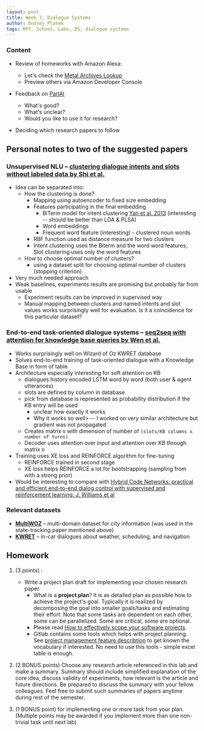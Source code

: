 ```yaml
---
layout: post
title: Week 7, Dialogue Systems
author: Ondrej Platek
tags: Mff, School, Labs, DS, dialogue systems
---
```


### Content

- Review of homeworks with Amazon Alexa:
    - Let's check the [Metal Archives Lookup](https://www.amazon.com/Gorgor-Metal-Archives-Lookup/dp/B07NHW2NPR/)
    - Preview others via Amazon Developer Console

- Feedback on [ParlAI](http://parl.ai)
    - What's good?
    - What's unclear?
    - Would you like to use it for research?

- Deciding which research papers to follow

## Personal notes to two of the suggested papers
### **Unsupervised NLU** – [clustering dialogue intents and slots without labeled data by Shi et al.](https://aclweb.org/anthology/D18-1072)
- Idea can be separated into:
    - How the clustering is done?
        - Mapping using autoencoder to fixed size embedding
        - Features participating in the final embedding
            - BiTerm model for intent clustering [Yan et al. 2013](todo) (interesting -- should be better than LDA & PLSA)
            - Word embeddings
            - Frequent word feature (interesting) - clustered noun words
        - RBF function used as distance measure for two clusters
        - Intent clustering uses the Biterm and the word word features, Slot clustering uses only the word features
    - How to choose optimal number of clusters?
        - using a dataset split for choosing optimal number of clusters (stopping criterion)
- Very much needed approach
- Weak baselines, experiments results are promising but probably far from usable
    - Experiment results can be improved in supervised way
    - Manual mapping between clusters and named intents and slot values works surprisingly well for evaluation. Is it a coincidence for this particular dataset?

### **End-to-end task-oriented dialogue systems** – [seq2seq with attention for knowledge base queries by Wen et al.](https://arxiv.org/pdf/1806.04441.pdf)
- Works surprisingly well on Wizard of Oz KWRET database
- Solves end-to-end training of task-oriented dialogue with a Knowledge Base in form of table
- Architecture especially interesting for soft attention on KB
    - dialogues history encoded LSTM word by word (both user & agent utterances)
    - slots are defined by column in database
    - pick from database is represented as probability distribution if the KB entry will be used
        - unclear how exactly it works
        - Why it works so well> -- I worked on very similar architecture but gradient was not propagated
    - Creates matrix `U` with dimension of number of `(slots/KB columns x number of turns)`
    - Decoder uses attention over input and attention over KB through matrix `U`
- Training uses XE loss and REINFORCE algorithm for fine-tuning
    - REINFORCE trained in second stage
    - XE loss helps REINFORCE a lot for bootstrapping (sampling from with a strong prior)
- Would be interesting to compare with [Hybrid Code Networks: practical and efficient end-to-end dialog control with supervised and reinforcement learning: J. Williams et al](todo)


### Relevant datasets
- **[MultiWOZ](http://dialogue.mi.eng.cam.ac.uk/index.php/corpus/)** – multi-domain dataset for city information (was used in the state-tracking paper mentioned above)
- **[KWRET](https://nlp.stanford.edu/blog/a-new-multi-turn-multi-domain-task-oriented-dialogue-dataset/)** – in-car dialogues about weather, scheduling, and navigation


## Homework

1. (3 points) :
    - Write a project plan draft for implementing your chosen research paper.
        - What is a **project plan**? It is as detailed plan as possible how to achieve the project's goal. Typically it is realized by decomposing the goal into smaller goals/tasks and estimating their effort. Note that some tasks are dependent on each other, some can be parallelized. Some are critical, some are optional.
        - Please read [How to effectively scope your software projects](https://medium.freecodecamp.org/how-to-effectively-scope-your-software-projects-from-planning-to-execution-e96cbcac54b9).
        - Gitlab contains some tools which helps with project planning. See [project management feature describtion](https://about.gitlab.com/product/project-management/) to get known the vocabulary if interested. No need to use this tools - simple excel table is enough.


2. (2 BONUS points) Choose any research article referenced in this lab and make a summary. Summary should include simplified explanation of the core idea, discuss validity of experiments, how relevant is the article and future directions. Be prepared to discuss the summary with your fellow colleagues. Feel free to submit such summaries of papers anytime during rest of the semester.

3. (1 BONUS point) for implementing one or more task from your plan. (Multiple points may be awarded if you implement more than one non-trivial task until next lab)
